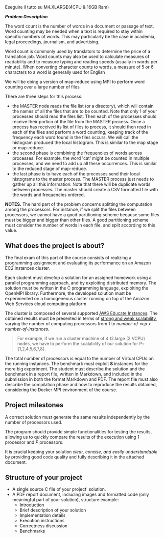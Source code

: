 Eseguire il tutto su M4.XLARGE(4CPU & 16GB Ram)

***Problem Description***

The word count is the number of words in a document or passage of text. Word counting may be needed when a text is required to stay within specific numbers of words. This may particularly be the case in academia, legal proceedings, journalism, and advertising.

Word count is commonly used by translators to determine the price of a translation job. Word counts may also be used to calculate measures of readability and to measure typing and reading speeds (usually in words per minute). When converting character counts to words, a measure of 5 or 6 characters to a word is generally used for English

We will be doing a version of map-reduce using MPI to perform word counting over a large number of files

There are three steps for this process:

- the MASTER node reads the file list (or a directory), which will contain the names of all the files that are to be counted. Note that only 1 of your processes should read the files list. Then each of the processes should receive their portion of the file from the MASTER process. Once a process has received its list of files to process, it should then read in each of the files and perform a word counting, keeping track of the frequency each word found in the files occurs. We will call the histogram produced the local histogram. This is similar to the map stage or map-reduce.
- the second phase is combining the frequencies of words across processes. For example, the word 'cat' might be counted in multiple processes, and we need to add up all these occurrences. This is similar to the reduced stage of map-reduce.
- the last phase is to have each of the processes send their local histograms to the master process. The MASTER process just needs to gather up all this information. Note that there will be duplicate words between processes. The master should create a CSV formatted file with the words and frequencies ordered.

**NOTES.** The hard part of the problem concerns splitting the computation among the processors. For instance, if we split the files between processors, we cannot have a good partitioning scheme because some files must be bigger and bigger than other files. A good partitioning scheme must consider the number of words in each file, and split according to this value.

## What does the project is about?

The final exam of this part of the course consists of realizing a programming assignment and evaluating its performance on an Amazon EC2 instances cluster.  

Each student must develop a solution for an assigned homework using a parallel programming approach, and by exploiting distributed memory. The solution must be written in the C programming language, exploiting the OpenMPI library. Furthermore, the developed solution must be experimented on a homogeneous cluster running on top of the Amazon Web Services cloud computing platform.

The cluster is composed of several supported [AWS Educate Instances](https://s3.amazonaws.com/awseducate-starter-account-services/AWS_Educate_Starter_Accounts_and_AWS_Services.pdf). The obtained results must be presented in terms of [strong and weak scalability](https://www.sharcnet.ca/help/index.php/Measuring_Parallel_Scaling_Performance), varying the number of computing processors from *1* to *number-of-vcp* *x* *number-of-instances*.

> For example, if we run a cluster machine of *4* t2.large (2 VCPU) nodes, we have to perform the scalability of our solution for P={1,2,4,5,6,7,8}.

The total number of processors is equal to the number of Virtual CPUs on the running instances. The benchmark must exploit **8** instances for the more big experiment. The student must describe the solution and the benchmark in a report file, written in Markdown, and included in the submission in both the format Markdown and PDF. The report file must also describe the compilation phase and how to reproduce the results obtained, considering the Docker MPI environment of the course.

## Project milestones

A correct solution must generate the same results independently by the number of processors used.

The program should provide simple functionalities for testing the results, allowing us to quickly compare the results of the execution using *1* processor and *P* processors.

It is crucial keeping your solution *clear, concise, and easily understandable* by providing good code quality and fully describing it in the attached document.

## Structure of your project

- A single source C file of your project' solution.
- A PDF report document, including images and formatted code (only meaningful part of your solution), structure example:
    - Introduction
    - Brief description of your solution
    - Implementation details
    - Execution instructions
    - Correctness discussion
    - Benchmarks
